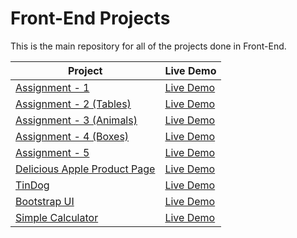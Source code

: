 # Front-End Projects

This is the main repository for all of the projects done in Front-End.

| Project                                                                                                                     | Live Demo                                                                         |
| --------------------------------------------------------------------------------------------------------------------------- | --------------------------------------------------------------------------------- |
| [Assignment - 1](https://github.com/Shraddha8920/Front-end/tree/main/Assignment1)                             | [Live Demo](https://shraddha8920.github.io/Front-end/Assignment1/Assignment1.html)               |
| [Assignment - 2 (Tables)](https://github.com/Shraddha8920/Front-end/tree/main/Assignment2)                             | [Live Demo](https://shraddha8920.github.io/Front-end/Assignment2/Assignment2.html)               |
| [Assignment - 3 (Animals)](https://github.com/Shraddha8920/Front-end/tree/main/Assignment3(Animals))                             | [Live Demo](https://shraddha8920.github.io/Front-end/Assignment3(Animals)/Assignment3(Animals).html)               |
| [Assignment - 4 (Boxes)](https://github.com/Shraddha8920/Front-end/tree/main/Assignment4(Boxes))                             | [Live Demo](https://shraddha8920.github.io/Front-end/Assignment4(Boxes)/Assignment4(Boxes).html)               |
| [Assignment - 5](https://github.com/Shraddha8920/Front-end/tree/main/Assignment5)                             | [Live Demo](https://shraddha8920.github.io/Front-end/Assignment5/Assignment5.html)               |
| [Delicious Apple Product Page](https://github.com/Shraddha8920/Front-end/tree/main/Delicious%20Apple)                             | [Live Demo](https://shraddha8920.github.io/Front-end/Delicious%20Apple/replit-delicious%20apple.html)               |
| [TinDog](https://github.com/Shraddha8920/Front-end/tree/main/TinDog)                             | [Live Demo](https://shraddha8920.github.io/Front-end/TinDog/tindog.html)               |
| [Bootstrap UI](https://github.com/Shraddha8920/Front-end/tree/main/UI)                             | [Live Demo](https://shraddha8920.github.io/Front-end/UI/UIAssignment.html)               |
| [Simple Calculator](https://github.com/Shraddha8920/Front-end/tree/main/Simple%20Calculator)                             | [Live Demo](https://shraddha8920.github.io/Front-end/Simple%20Calculator/SimpleCalculator.html)               |
